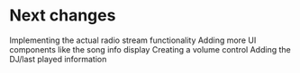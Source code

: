 # Next changes
Implementing the actual radio stream functionality
Adding more UI components like the song info display
Creating a volume control
Adding the DJ/last played information